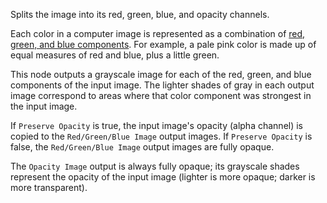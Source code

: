 Splits the image into its red, green, blue, and opacity channels.

Each color in a computer image is represented as a combination of [red, green, and blue components](https://en.wikipedia.org/wiki/RGB_color_model). For example, a pale pink color is made up of equal measures of red and blue, plus a little green.

This node outputs a grayscale image for each of the red, green, and blue components of the input image.  The lighter shades of gray in each output image correspond to areas where that color component was strongest in the input image.

If `Preserve Opacity` is true, the input image's opacity (alpha channel) is copied to the `Red/Green/Blue Image` output images.  If `Preserve Opacity` is false, the `Red/Green/Blue Image` output images are fully opaque.

The `Opacity Image` output is always fully opaque; its grayscale shades represent the opacity of the input image (lighter is more opaque; darker is more transparent).
